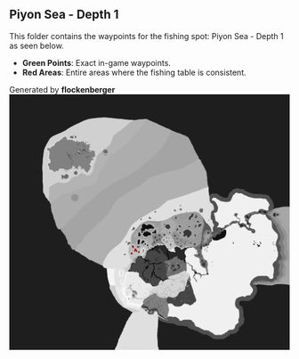 ## Piyon Sea - Depth 1
This folder contains the waypoints for the fishing spot: Piyon Sea - Depth 1 as seen below.

- **Green Points**: Exact in-game waypoints.
- **Red Areas**: Entire areas where the fishing table is consistent.

Generated by **flockenberger**
![Piyon Sea - Depth 1](./Preview.png?raw=true "Piyon Sea - Depth 1")